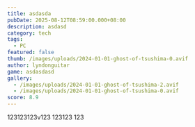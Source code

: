 ```yaml
---
title: asdasda
pubDate: 2025-08-12T08:59:00.000+08:00
description: asdasd
category: tech
tags:
  - PC
featured: false
thumb: /images/uploads/2024-01-01-ghost-of-tsushima-0.avif
author: lyndonguitar
game: asdasdasd
gallery:
  - /images/uploads/2024-01-01-ghost-of-tsushima-2.avif
  - /images/uploads/2024-01-01-ghost-of-tsushima-0.avif
score: 8.9
---
```

123123123v123 123123 123
